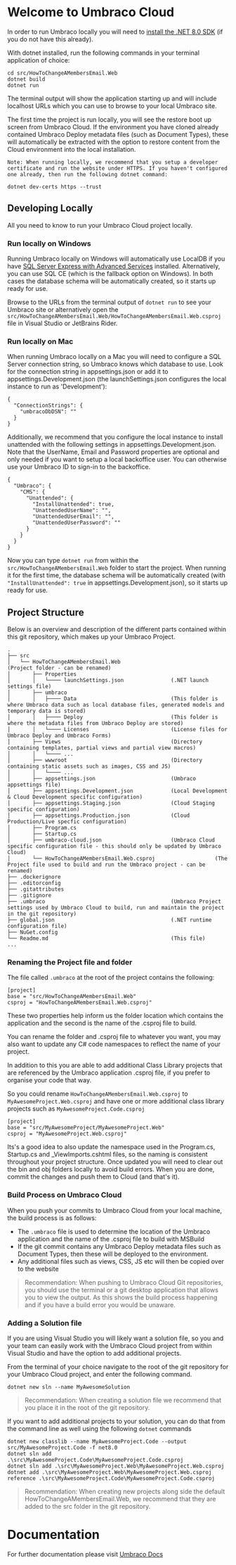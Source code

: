 # Welcome to Umbraco Cloud

In order to run Umbraco locally you will need to [install the .NET 8.0 SDK](https://dotnet.microsoft.com/download) (if you do not have this already).

With dotnet installed, run the following commands in your terminal application of choice:

```
cd src/HowToChangeAMembersEmail.Web
dotnet build
dotnet run
```

The terminal output will show the application starting up and will include localhost URLs which you can use to browse to your local Umbraco site.

The first time the project is run locally, you will see the restore boot up screen from Umbraco Cloud. If the environment you have cloned already contained Umbraco Deploy metadata files (such as Document Types), these will automatically be extracted with the option to restore content from the Cloud environment into the local installation.

```
Note: When running locally, we recommend that you setup a developer certificate and run the website under HTTPS. If you haven't configured one already, then run the following dotnet command:

dotnet dev-certs https --trust
```


## Developing Locally

All you need to know to run your Umbraco Cloud project locally.


### Run locally on Windows
Running Umbraco locally on Windows will automatically use LocalDB if you have [SQL Server Express with Advanced Services](https://www.microsoft.com/en-us/sql-server/sql-server-downloads) installed. Alternatively, you can use SQL CE (which is the fallback option on Windows). In both cases the database schema will be automatically created, so it starts up ready for use.

Browse to the URLs from the terminal output of `dotnet run` to see your Umbraco site or alternatively open the `src/HowToChangeAMembersEmail.Web/HowToChangeAMembersEmail.Web.csproj` file in Visual Studio or JetBrains Rider.


### Run locally on Mac
When running Umbraco locally on a Mac you will need to configure a SQL Server connection string, so Umbraco knows which database to use. Look for the connection string in appsettings.json or add it to appsettings.Development.json (the launchSettings.json configures the local instance to run as 'Development'):

```
{
  "ConnectionStrings": {
    "umbracoDbDSN": ""
  }
}
```

Additionally, we recommend that you configure the local instance to install unattended with the following settings in appsettings.Development.json. Note that the UserName, Email and Password properties are optional and only needed if you want to setup a local backoffice user. You can otherwise use your Umbraco ID to sign-in to the backoffice.

```
{
  "Umbraco": {
    "CMS": {
      "Unattended": {
        "InstallUnattended": true,
        "UnattendedUserName": "",
        "UnattendedUserEmail": "",
        "UnattendedUserPassword": ""
      }
    }
  }
}
```

Now you can type `dotnet run` from within the `src/HowToChangeAMembersEmail.Web` folder to start the project. When running it for the first time, the database schema will be automatically created (with `"InstallUnattended": true` in appsettings.Development.json), so it starts up ready for use.

## Project Structure

Below is an overview and description of the different parts contained within this git repository, which makes up your Umbraco Project.
```
.
├── src
│   └── HowToChangeAMembersEmail.Web                              (Project folder - can be renamed)
│       ├── Properties                              
│       │   └──── launchSettings.json               (.NET launch settings file)
│       ├── umbraco                                 
│       │   ├──── Data                              (This folder is where Umbraco data such as local database files, generated models and temporary data is stored)
│       │   ├──── Deploy                            (This folder is where the metadata files from Umbraco Deploy are stored)
│       │   └──── Licenses                          (License files for Umbraco Deploy and Umbraco Forms)
│       ├── Views                                   (Directory containing templates, partial views and partial view macros)
│       │   └──── ...
│       ├── wwwroot                                 (Directory containing static assets such as images, CSS and JS)
│       │   └──── ...
│       ├── appsettings.json                        (Umbraco appsettings file)
│       ├── appsettings.Development.json            (Local Development & Cloud Development specific configuration)
│       ├── appsettings.Staging.json                (Cloud Staging specific configuration)
│       ├── appsettings.Production.json             (Cloud Production/Live specfic configuration)
│       ├── Program.cs
│       ├── Startup.cs
│       ├── umbraco-cloud.json                      (Umbraco Cloud specific configuration file - this should only be updated by Umbraco Cloud)
│       └── HowToChangeAMembersEmail.Web.csproj                   (The Project file used to build and run the Umbraco project - can be renamed)
├── .dockerignore                             
├── .editorconfig                           
├── .gitattributes                            
├── .gitignore                            
├── .umbraco                                        (Umbraco Project settings used by Umbraco Cloud to build, run and maintain the project in the git repository)
├── global.json                                     (.NET runtime configuration file)
├── NuGet.config                            
└── Readme.md                                       (This file)
...
```

### Renaming the Project file and folder
The file called `.umbraco` at the root of the project contains the following:

```
[project]
base = "src/HowToChangeAMembersEmail.Web"
csproj = "HowToChangeAMembersEmail.Web.csproj"
```

These two properties help inform us the folder location which contains the application and the second is the name of the .csproj file to build.

You can rename the folder and .csproj file to whatever you want, you may also want to update any C# code namespaces to reflect the name of your project.

In addition to this you are able to add additional Class Library projects that are referenced by the Umbraco application .csproj file, if you prefer to organise your code that way. 

So you could rename `HowToChangeAMembersEmail.Web.csproj` to `MyAwesomeProject.Web.csproj` and have one or more additional class library projects such as `MyAwesomeProject.Code.csproj`

```
[project]
base = "src/MyAwesomeProject/MyAwesomeProject.Web"
csproj = "MyAwesomeProject.Web.csproj"
```

Its's a good idea to also update the namespace used in the Program.cs, Startup.cs and _ViewImports.cshtml files, so the naming is consistent throughout your project structure. Once updated you will need to clear out the bin and obj folders locally to avoid build errors. When you are done, commit the changes and push them to Cloud (and that's it).

### Build Process on Umbraco Cloud
When you push your commits to Umbraco Cloud from your local machine, the build process is as follows:
* The `.umbraco` file is used to determine the location of the Umbraco application and the name of the .csproj file to build with MSBuild
* If the git commit contains any Umbraco Deploy metadata files such as Document Types, then these will be deployed to the environment.
* Any additional files such as views, CSS, JS etc will then be copied over to the website

> Recommendation: When pushing to Umbraco Cloud Git repositories, you should use the terminal or a git desktop application that allows you to view the output. As this shows the build process happening and if you have a build error you would be unaware.

### Adding a Solution file
If you are using Visual Studio you will likely want a solution file, so you and your team can easily work with the Umbraco Cloud project from within Visual Studio and have the option to add additional projects.

From the terminal of your choice navigate to the root of the git repository for your Umbraco Cloud project, and enter the following command.
```
dotnet new sln --name MyAwesomeSolution
```

> Recommendation: When creating a solution file we recommend that you place it in the root of the git repository.

If you want to add additional projects to your solution, you can do that from the command line as well using the following `dotnet` commands
```
dotnet new classlib --name MyAwesomeProject.Code --output src/MyAwesomeProject.Code -f net8.0
dotnet sln add .\src\MyAwesomeProject.Code\MyAwesomeProject.Code.csproj
dotnet sln add .\src\MyAwesomeProject.Web\MyAwesomeProject.Web.csproj
dotnet add .\src\MyAwesomeProject.Web\MyAwesomeProject.Web.csproj reference .\src\MyAwesomeProject.Code\MyAwesomeProject.Code.csproj
```

> Recommendation: When creating new projects along side the default HowToChangeAMembersEmail.Web, we recommend that they are added to the src folder in the git repository.

# Documentation

For further documentation please visit [Umbraco Docs](https://docs.umbraco.com)
